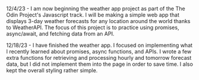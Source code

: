 12/4/23 - I am now beginning the weather app project as part of the The Odin Project's Javascript track. I will be making a simple web app that displays 3-day weather forecasts for any location around the world thanks to WeatherAPI. The focus of this project is to practice using promises, async/await, and fetching data from an API.

12/18/23 - I have finished the weather app. I focused on implementing what I recently learned about promises, async functions, and APIs. I wrote a few extra functions for retrieving and processing hourly and tomorrow forecast data, but I did not implement them into the page in order to save time. I also kept the overall styling rather simple.